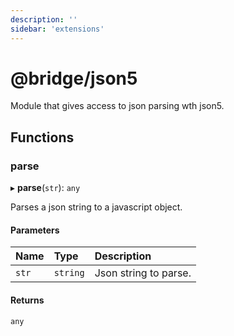 ```yaml
---
description: ''
sidebar: 'extensions'
---
```


# @bridge/json5

Module that gives access to json parsing wth json5.

## Functions

### parse

▸ **parse**(`str`): `any`

Parses a json string to a javascript object.

#### Parameters

| Name | Type | Description |
| :------ | :------ | :------ |
| `str` | `string` | Json string to parse. |

#### Returns

`any`
